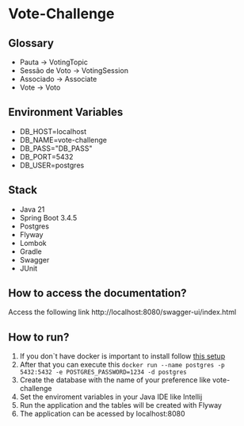 # Vote-Challenge

## Glossary

- Pauta -> VotingTopic
- Sessão de Voto -> VotingSession
- Associado -> Associate
- Vote -> Voto

## Environment Variables

- DB_HOST=localhost
- DB_NAME=vote-challenge
- DB_PASS="DB_PASS"
- DB_PORT=5432
- DB_USER=postgres

## Stack

- Java 21
- Spring Boot 3.4.5
- Postgres
- Flyway
- Lombok
- Gradle
- Swagger
- JUnit

## How to access the documentation?

Access the following link http://localhost:8080/swagger-ui/index.html

## How to run?

1. If you don`t have docker is important to install follow [this setup](https://docs.docker.com/desktop/?_gl=1*12sx6h4*_gcl_au*Mjg2NDY0ODY0LjE3NDc3ODg0ODg.*_ga*MTg5Mzk3ODM3OC4xNzQ3Nzg4NDg5*_ga_XJWPQMJYHQ*czE3NDc3ODg0ODgkbzEkZzEkdDE3NDc3ODg0ODkkajU5JGwwJGgwJGQwLVVOem9VZkVBbGZoSnpqQ2lENGFuUFNjam9CdFFRdVR3)
2. After that you can execute this `docker run --name postgres -p 5432:5432 -e POSTGRES_PASSWORD=1234 -d postgres`
3. Create the database with the name of your preference like vote-challenge
4. Set the enviroment variables in your Java IDE like Intellij
5. Run the application and the tables will be created with Flyway
6. The application can be acessed by localhost:8080

